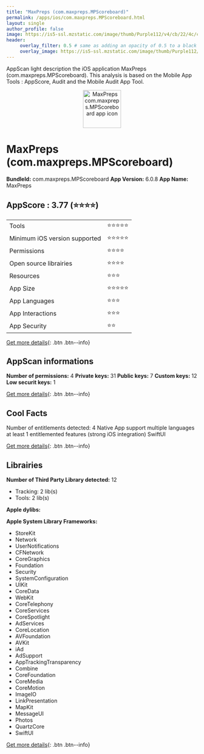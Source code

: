 ```yaml
---
title: "MaxPreps (com.maxpreps.MPScoreboard)"
permalink: /apps/ios/com.maxpreps.MPScoreboard.html
layout: single
author_profile: false
image: https://is5-ssl.mzstatic.com/image/thumb/Purple112/v4/cb/22/4c/cb224c43-2c85-e323-5912-5a13ca5d76f2/AppIcon-0-1x_U007emarketing-0-5-0-sRGB-85-220.png/512x512bb.jpg
header: 
     overlay_filter: 0.5 # same as adding an opacity of 0.5 to a black background
     overlay_image: https://is5-ssl.mzstatic.com/image/thumb/Purple112/v4/cb/22/4c/cb224c43-2c85-e323-5912-5a13ca5d76f2/AppIcon-0-1x_U007emarketing-0-5-0-sRGB-85-220.png/512x512bb.jpg
---
```

AppScan light description the iOS application MaxPreps (com.maxpreps.MPScoreboard). This analysis is based on the Mobile App Tools : AppScore, Audit and the Mobile Audit App Tool.

  
  
<div style="text-align: center;"><img src="https://is5-ssl.mzstatic.com/image/thumb/Purple112/v4/cb/22/4c/cb224c43-2c85-e323-5912-5a13ca5d76f2/AppIcon-0-1x_U007emarketing-0-5-0-sRGB-85-220.png/512x512bb.jpg" width="100" height="100" alt="MaxPreps com.maxpreps.MPScoreboard app icon"></div>  
  
# MaxPreps (com.maxpreps.MPScoreboard)

**BundleId:** com.maxpreps.MPScoreboard
**App Version:** 6.0.8
**App Name:** MaxPreps


## AppScore : 3.77 (⭐️⭐️⭐️⭐️) 

<table>
<tr><td> Tools </td><td> ⭐️⭐️⭐️⭐️⭐️ </td></tr>
<tr><td> Minimum iOS version supported </td><td> ⭐️⭐️⭐️⭐️⭐️ </td></tr>
<tr><td> Permissions </td><td> ⭐️⭐️⭐️⭐️ </td></tr>
<tr><td> Open source librairies </td><td> ⭐️⭐️⭐️⭐️ </td></tr>
<tr><td> Resources </td><td> ⭐️⭐️⭐️ </td></tr>
<tr><td> App Size </td><td> ⭐️⭐️⭐️⭐️⭐️ </td></tr>
<tr><td> App Languages </td><td> ⭐️⭐️⭐️ </td></tr>
<tr><td> App Interactions </td><td> ⭐️⭐️⭐️ </td></tr>
<tr><td> App Security </td><td> ⭐️⭐️ </td></tr>
</table>

[Get more details](/pricing.html){: .btn .btn--info}  
  
## AppScan informations 

**Number of permissions:** 4
**Private keys:** 31
**Public keys:** 7
**Custom keys:** 12
**Low securit keys:** 1
  
[Get more details](/pricing.html){: .btn .btn--info}

## Cool Facts

Number of entitlements detected: 4
Native App
support multiple languages
at least 1 entitlemented features (strong iOS integration)
SwiftUI
  
[Get more details](/pricing.html){: .btn .btn--info}

## Librairies 
**Number of Third Party Library detected:** 12
- Tracking: 2 lib(s)
- Tools: 2 lib(s)

**Apple dylibs:**


**Apple System Library Frameworks:**
- StoreKit
- Network
- UserNotifications
- CFNetwork
- CoreGraphics
- Foundation
- Security
- SystemConfiguration
- UIKit
- CoreData
- WebKit
- CoreTelephony
- CoreServices
- CoreSpotlight
- AdServices
- CoreLocation
- AVFoundation
- AVKit
- iAd
- AdSupport
- AppTrackingTransparency
- Combine
- CoreFoundation
- CoreMedia
- CoreMotion
- ImageIO
- LinkPresentation
- MapKit
- MessageUI
- Photos
- QuartzCore
- SwiftUI


  
[Get more details](/pricing.html){: .btn .btn--info}

